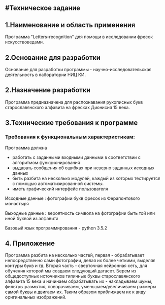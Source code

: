 #Техническое задание
-------------------
## 1.Наименование и область применения

 Программа "Letters-recognition" для помощи в исследовании фресок искусствоведами.
 
## 2.Основание для разработки

Основание для разработки программы - научно-исследовательская деятельность в лаборатории НИЦ КИ.

## 2.Назначение разработки

 Программа предназначена для распознавания рукописных букв старославянского алфавита на фресках Дионисия 15 века.
 
## 3.Технические требования к программе 
 
### Требования к функциональным характеристикам:
 
 Программа должна 
 - работать с заданными входными данными в соответствии с алгоритмом функционирования
 - выдавать сообщения об ошибках при неверно заданных исходных данных
 - быть разбита на несколько модулей, каждый из которых тестируется с помощью автоматизированной системы.
 - иметь графический интерфейс пользователя
 
 Исходные данные : фотографии букв фресок из Ферапонтового монастыря
 
 Выходные данные : вероятность символа на фотографии быть той или иной буквой из алфавита

Базовый язык программирования - python 3.5.2

## 4. Приложение

Программа разбита на несколько частей, первая - обрабатывает непосредственно сами фотографии, делая их более четкими, выделяя
контуры букв и тд. Вторая часть - сверточная нейронная сеть, для обучения которой мы создаем следующий датасет. Берем из общедоступных
источников типичные буквы старославянского алфавита 15 века и начинаем обрабатывать их - накладываем шумы, фильтры размытия, поворачиваем,
уменьшаем/увеличиваем размеры самой буквы и двигаем их. Таким образом приближаем их к виду оригинальных изображений.
